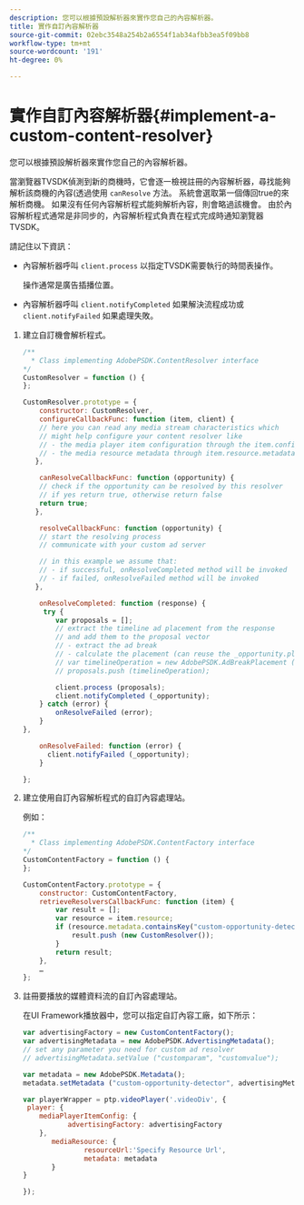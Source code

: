 ```yaml
---
description: 您可以根據預設解析器來實作您自己的內容解析器。
title: 實作自訂內容解析器
source-git-commit: 02ebc3548a254b2a6554f1ab34afbb3ea5f09bb8
workflow-type: tm+mt
source-wordcount: '191'
ht-degree: 0%

---
```


# 實作自訂內容解析器{#implement-a-custom-content-resolver}

您可以根據預設解析器來實作您自己的內容解析器。

當瀏覽器TVSDK偵測到新的商機時，它會逐一檢視註冊的內容解析器，尋找能夠解析該商機的內容(透過使用 `canResolve` 方法。 系統會選取第一個傳回true的來解析商機。 如果沒有任何內容解析程式能夠解析內容，則會略過該機會。 由於內容解析程式通常是非同步的，內容解析程式負責在程式完成時通知瀏覽器TVSDK。

請記住以下資訊：

* 內容解析器呼叫 `client.process` 以指定TVSDK需要執行的時間表操作。

  操作通常是廣告插播位置。

* 內容解析器呼叫 `client.notifyCompleted` 如果解決流程成功或 `client.notifyFailed` 如果處理失敗。

1. 建立自訂機會解析程式。

   ```js
   /** 
     * Class implementing AdobePSDK.ContentResolver interface  
   */ 
   CustomResolver = function () { 
   }; 
   
   CustomResolver.prototype = { 
       constructor: CustomResolver, 
       configureCallbackFunc: function (item, client) { 
       // here you can read any media stream characteristics which 
       // might help configure your content resolver like 
       // - the media player item configuration through the item.config 
       // - the media resource metadata through item.resource.metadata 
      }, 
   
       canResolveCallbackFunc: function (opportunity) { 
       // check if the opportunity can be resolved by this resolver 
       // if yes return true, otherwise return false 
       return true; 
      }, 
   
       resolveCallbackFunc: function (opportunity) {         
       // start the resolving process 
       // communicate with your custom ad server 
   
       // in this example we assume that: 
       // - if successful, onResolveCompleted method will be invoked 
       // - if failed, onResolveFailed method will be invoked 
      }, 
   
       onResolveCompleted: function (response) { 
        try { 
           var proposals = []; 
           // extract the timeline ad placement from the response 
           // and add them to the proposal vector 
           // - extract the ad break 
           // - calculate the placement (can reuse the _opportunity.placement) 
           // var timelineOperation = new AdobePSDK.AdBreakPlacement (adBreak, placement); 
           // proposals.push (timelineOperation); 
   
           client.process (proposals); 
           client.notifyCompleted (_opportunity); 
       } catch (error) { 
           onResolveFailed (error); 
       } 
   }, 
   
       onResolveFailed: function (error) { 
         client.notifyFailed (_opportunity); 
       } 
   
   }; 
   ```

1. 建立使用自訂內容解析程式的自訂內容處理站。

   例如：

   ```js
   /** 
     * Class implementing AdobePSDK.ContentFactory interface 
   */ 
   CustomContentFactory = function () { 
   }; 
   
   CustomContentFactory.prototype = { 
       constructor: CustomContentFactory, 
       retrieveResolversCallbackFunc: function (item) { 
           var result = []; 
           var resource = item.resource; 
           if (resource.metadata.containsKey("custom-opportunity-detector")) { 
               result.push (new CustomResolver()); 
           } 
           return result; 
       }, 
       … 
   }; 
   ```

1. 註冊要播放的媒體資料流的自訂內容處理站。

   在UI Framework播放器中，您可以指定自訂內容工廠，如下所示：

   ```js
   var advertisingFactory = new CustomContentFactory(); 
   var advertisingMetadata = new AdobePSDK.AdvertisingMetadata(); 
   // set any parameter you need for custom ad resolver 
   // advertisingMetadata.setValue ("customparam", "customvalue"); 
   
   var metadata = new AdobePSDK.Metadata(); 
   metadata.setMetadata ("custom-opportunity-detector", advertisingMetadata); 
   
   var playerWrapper = ptp.videoPlayer('.videoDiv', { 
    player: { 
       mediaPlayerItemConfig: { 
              advertisingFactory: advertisingFactory 
       }, 
          mediaResource: { 
                  resourceUrl:'Specify Resource Url', 
                  metadata: metadata 
          } 
   } 
   
   }); 
   ```
